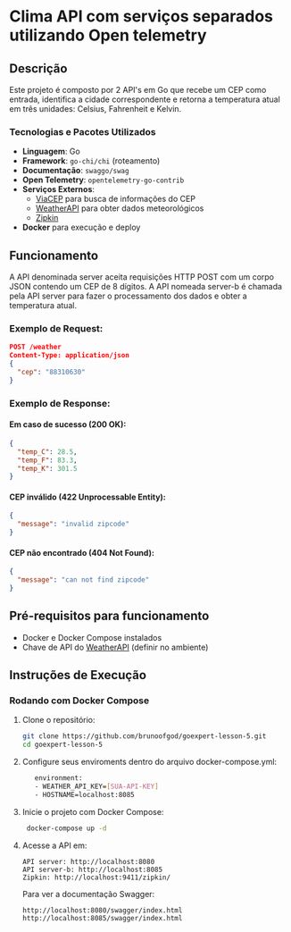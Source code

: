 # Clima API com serviços separados utilizando Open telemetry

## Descrição
Este projeto é composto por 2 API's em Go que recebe um CEP como entrada, identifica a cidade correspondente e retorna a temperatura atual em três unidades: Celsius, Fahrenheit e Kelvin.

### **Tecnologias e Pacotes Utilizados**
- **Linguagem**: Go
- **Framework**: `go-chi/chi` (roteamento)
- **Documentação**: `swaggo/swag`
- **Open Telemetry**: `opentelemetry-go-contrib` 
- **Serviços Externos**:
  - [ViaCEP](https://viacep.com.br/) para busca de informações do CEP
  - [WeatherAPI](https://www.weatherapi.com/) para obter dados meteorológicos
  - [Zipkin](https://zipkin.io/)
- **Docker** para execução e deploy

## **Funcionamento**
A API denominada server aceita requisições HTTP POST com um corpo JSON contendo um CEP de 8 dígitos. A API nomeada server-b é chamada pela API server para fazer o processamento dos dados e obter a temperatura atual. 

### **Exemplo de Request:**
```json
POST /weather
Content-Type: application/json
{
  "cep": "88310630"
}
```

### **Exemplo de Response:**
#### **Em caso de sucesso (200 OK):**
```json
{
  "temp_C": 28.5,
  "temp_F": 83.3,
  "temp_K": 301.5
}
```

#### **CEP inválido (422 Unprocessable Entity):**
```json
{
  "message": "invalid zipcode"
}
```

#### **CEP não encontrado (404 Not Found):**
```json
{
  "message": "can not find zipcode"
}
```

## **Pré-requisitos para funcionamento**
- Docker e Docker Compose instalados
- Chave de API do [WeatherAPI](https://www.weatherapi.com/) (definir no ambiente)

## **Instruções de Execução**
### **Rodando com Docker Compose**
1. Clone o repositório:
   ```sh
   git clone https://github.com/brunoofgod/goexpert-lesson-5.git
   cd goexpert-lesson-5
   ```

2. Configure seus enviroments dentro do arquivo docker-compose.yml:
   ```sh
      environment:
      - WEATHER_API_KEY=[SUA-API-KEY]
      - HOSTNAME=localhost:8085
   ```

3. Inicie o projeto com Docker Compose:
   ```sh
    docker-compose up -d
   ```

4. Acesse a API em:
   ```
   API server: http://localhost:8080
   API server-b: http://localhost:8085
   Zipkin: http://localhost:9411/zipkin/
   ```
   Para ver a documentação Swagger:
   ```
   http://localhost:8080/swagger/index.html
   http://localhost:8085/swagger/index.html
   ```
